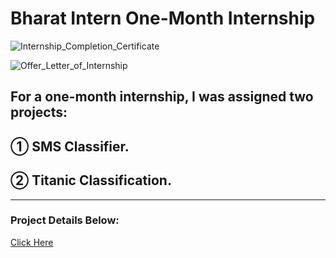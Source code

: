 # Bharat Intern One-Month Internship

![Internship_Completion_Certificate](https://github.com/Saquibtechlotraining/Bharat_Intern_Internship_Projects/assets/91885135/b9efa7b5-d06e-4d1c-b778-8e4d8e877872)

![Offer_Letter_of_Internship](https://github.com/Saquibtechlotraining/image-added-readme/assets/91885135/921e60f1-bc75-40dc-b6ce-c384612d31a9)

## For a one-month internship, I was assigned two projects:
## ① SMS Classifier.
## ② Titanic Classification.
-----------------------------------------------------------------------------------------------------------------------------------------------------------------------------------------------------------
### Project Details Below:
[Click Here](https://github.com/Saquibtechlotraining/Bharat_Intern_Internship_Projects/blob/main/Bharat%20Intern%20Data%20Science%20(Projects%20Details).pdf)

